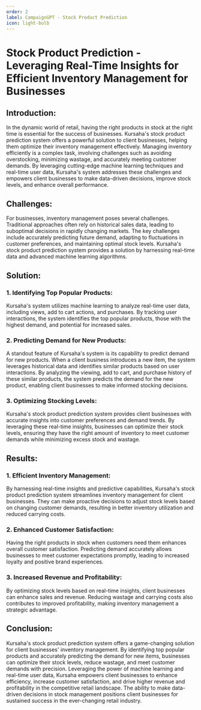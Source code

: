 ```yaml
---
order: 2
label: CampaignGPT - Stock Product Prediction
icon: light-bulb
---
```


# Stock Product Prediction - Leveraging Real-Time Insights for Efficient Inventory Management for Businesses

## Introduction:

In the dynamic world of retail, having the right products in stock at the right time is essential for the success of businesses. Kursaha's stock product prediction system offers a powerful solution to client businesses, helping them optimize their inventory management effectively. Managing inventory efficiently is a complex task, involving challenges such as avoiding overstocking, minimizing wastage, and accurately meeting customer demands. By leveraging cutting-edge machine learning techniques and real-time user data, Kursaha's system addresses these challenges and empowers client businesses to make data-driven decisions, improve stock levels, and enhance overall performance.

## Challenges:

For businesses, inventory management poses several challenges. Traditional approaches often rely on historical sales data, leading to suboptimal decisions in rapidly changing markets. The key challenges include accurately predicting future demand, adapting to fluctuations in customer preferences, and maintaining optimal stock levels. Kursaha's stock product prediction system provides a solution by harnessing real-time data and advanced machine learning algorithms.

## Solution:

### 1. Identifying Top Popular Products:

Kursaha's system utilizes machine learning to analyze real-time user data, including views, add to cart actions, and purchases. By tracking user interactions, the system identifies the top popular products, those with the highest demand, and potential for increased sales.

### 2. Predicting Demand for New Products:

A standout feature of Kursaha's system is its capability to predict demand for new products. When a client business introduces a new item, the system leverages historical data and identifies similar products based on user interactions. By analyzing the viewing, add to cart, and purchase history of these similar products, the system predicts the demand for the new product, enabling client businesses to make informed stocking decisions.

### 3. Optimizing Stocking Levels:

Kursaha's stock product prediction system provides client businesses with accurate insights into customer preferences and demand trends. By leveraging these real-time insights, businesses can optimize their stock levels, ensuring they have the right amount of inventory to meet customer demands while minimizing excess stock and wastage.

## Results:

### 1. Efficient Inventory Management:

By harnessing real-time insights and predictive capabilities, Kursaha's stock product prediction system streamlines inventory management for client businesses. They can make proactive decisions to adjust stock levels based on changing customer demands, resulting in better inventory utilization and reduced carrying costs.

### 2. Enhanced Customer Satisfaction:

Having the right products in stock when customers need them enhances overall customer satisfaction. Predicting demand accurately allows businesses to meet customer expectations promptly, leading to increased loyalty and positive brand experiences.

### 3. Increased Revenue and Profitability:

By optimizing stock levels based on real-time insights, client businesses can enhance sales and revenue. Reducing wastage and carrying costs also contributes to improved profitability, making inventory management a strategic advantage.

## Conclusion:

Kursaha's stock product prediction system offers a game-changing solution for client businesses' inventory management. By identifying top popular products and accurately predicting the demand for new items, businesses can optimize their stock levels, reduce wastage, and meet customer demands with precision. Leveraging the power of machine learning and real-time user data, Kursaha empowers client businesses to enhance efficiency, increase customer satisfaction, and drive higher revenue and profitability in the competitive retail landscape. The ability to make data-driven decisions in stock management positions client businesses for sustained success in the ever-changing retail industry.
